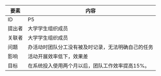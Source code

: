 ## 

| 要素 | 内容 |
| --- | --- |
| ID | P5 |
| 提出者 | 大学学生组织成员 |
| 关联者 | 大学学生组织成员 |
| 问题 | 办活动时团队分工没有被及时记录，无法明确自己的任务 |
| 影响 | 活动开展效率低下，效果差 |
|目标| 在系统投入使用两个月以后，团队工作效率提高15%。|

